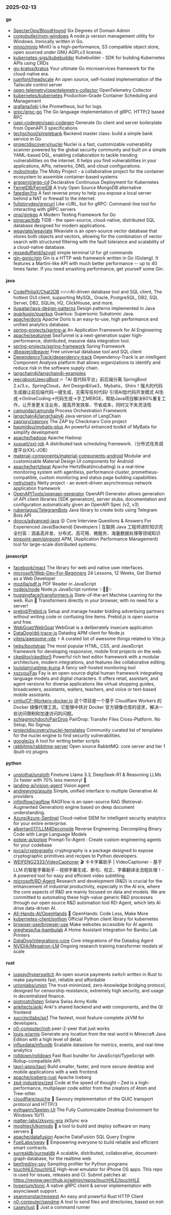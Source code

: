 ### 2025-02-13

#### go
* [SpecterOps/BloodHound](https://github.com/SpecterOps/BloodHound) Six Degrees of Domain Admin
* [coreybutler/nvm-windows](https://github.com/coreybutler/nvm-windows) A node.js version management utility for Windows. Ironically written in Go.
* [minio/minio](https://github.com/minio/minio) MinIO is a high-performance, S3 compatible object store, open sourced under GNU AGPLv3 license.
* [kubernetes-sigs/kubebuilder](https://github.com/kubernetes-sigs/kubebuilder) Kubebuilder - SDK for building Kubernetes APIs using CRDs
* [go-kratos/kratos](https://github.com/go-kratos/kratos) Your ultimate Go microservices framework for the cloud-native era.
* [juanfont/headscale](https://github.com/juanfont/headscale) An open source, self-hosted implementation of the Tailscale control server
* [open-telemetry/opentelemetry-collector](https://github.com/open-telemetry/opentelemetry-collector) OpenTelemetry Collector
* [kubernetes/kubernetes](https://github.com/kubernetes/kubernetes) Production-Grade Container Scheduling and Management
* [grafana/loki](https://github.com/grafana/loki) Like Prometheus, but for logs.
* [grpc/grpc-go](https://github.com/grpc/grpc-go) The Go language implementation of gRPC. HTTP/2 based RPC
* [oapi-codegen/oapi-codegen](https://github.com/oapi-codegen/oapi-codegen) Generate Go client and server boilerplate from OpenAPI 3 specifications
* [techschool/simplebank](https://github.com/techschool/simplebank) Backend master class: build a simple bank service in Go
* [projectdiscovery/nuclei](https://github.com/projectdiscovery/nuclei) Nuclei is a fast, customizable vulnerability scanner powered by the global security community and built on a simple YAML-based DSL, enabling collaboration to tackle trending vulnerabilities on the internet. It helps you find vulnerabilities in your applications, APIs, networks, DNS, and cloud configurations.
* [moby/moby](https://github.com/moby/moby) The Moby Project - a collaborative project for the container ecosystem to assemble container-based systems
* [argoproj/argo-cd](https://github.com/argoproj/argo-cd) Declarative Continuous Deployment for Kubernetes
* [FerretDB/FerretDB](https://github.com/FerretDB/FerretDB) A truly Open Source MongoDB alternative
* [fatedier/frp](https://github.com/fatedier/frp) A fast reverse proxy to help you expose a local server behind a NAT or firewall to the internet.
* [fullstorydev/grpcurl](https://github.com/fullstorydev/grpcurl) Like cURL, but for gRPC: Command-line tool for interacting with gRPC servers
* [onsi/ginkgo](https://github.com/onsi/ginkgo) A Modern Testing Framework for Go
* [pingcap/tidb](https://github.com/pingcap/tidb) TiDB - the open-source, cloud-native, distributed SQL database designed for modern applications.
* [weaviate/weaviate](https://github.com/weaviate/weaviate) Weaviate is an open-source vector database that stores both objects and vectors, allowing for the combination of vector search with structured filtering with the fault tolerance and scalability of a cloud-native database​.
* [jesseduffield/lazygit](https://github.com/jesseduffield/lazygit) simple terminal UI for git commands
* [gin-gonic/gin](https://github.com/gin-gonic/gin) Gin is a HTTP web framework written in Go (Golang). It features a Martini-like API with much better performance -- up to 40 times faster. If you need smashing performance, get yourself some Gin.

#### java
* [CodePhiliaX/Chat2DB](https://github.com/CodePhiliaX/Chat2DB) 🔥🔥🔥AI-driven database tool and SQL client, The hottest GUI client, supporting MySQL, Oracle, PostgreSQL, DB2, SQL Server, DB2, SQLite, H2, ClickHouse, and more.
* [iluwatar/java-design-patterns](https://github.com/iluwatar/java-design-patterns) Design patterns implemented in Java
* [quarkusio/quarkus](https://github.com/quarkusio/quarkus) Quarkus: Supersonic Subatomic Java.
* [apache/doris](https://github.com/apache/doris) Apache Doris is an easy-to-use, high performance and unified analytics database.
* [spring-projects/spring-ai](https://github.com/spring-projects/spring-ai) An Application Framework for AI Engineering
* [apache/seatunnel](https://github.com/apache/seatunnel) SeaTunnel is a next-generation super high-performance, distributed, massive data integration tool.
* [spring-projects/spring-framework](https://github.com/spring-projects/spring-framework) Spring Framework
* [dbeaver/dbeaver](https://github.com/dbeaver/dbeaver) Free universal database tool and SQL client
* [DependencyTrack/dependency-track](https://github.com/DependencyTrack/dependency-track) Dependency-Track is an intelligent Component Analysis platform that allows organizations to identify and reduce risk in the software supply chain.
* [langchain4j/langchain4j-examples](https://github.com/langchain4j/langchain4j-examples)
* [jeecgboot/JeecgBoot](https://github.com/jeecgboot/JeecgBoot) 🔥「AI 低代码平台」前后端分离 SpringBoot 2.x/3.x，SpringCloud，Ant Design&Vue3，Mybatis，Shiro！强大的代码生成器让前后端代码一键生成，无需写任何代码! 引领AI低代码开发模式 AI生成->OnlineCoding->代码生成->手工MERGE，帮助Java项目解决80%重复工作，让开发更关注业务，提高开发效率、节省成本，同时又不失灵活性
* [camunda/camunda](https://github.com/camunda/camunda) Process Orchestration Framework
* [langchain4j/langchain4j](https://github.com/langchain4j/langchain4j) Java version of LangChain
* [zaproxy/zaproxy](https://github.com/zaproxy/zaproxy) The ZAP by Checkmarx Core project
* [baomidou/mybatis-plus](https://github.com/baomidou/mybatis-plus) An powerful enhanced toolkit of MyBatis for simplify development
* [apache/hadoop](https://github.com/apache/hadoop) Apache Hadoop
* [xuxueli/xxl-job](https://github.com/xuxueli/xxl-job) A distributed task scheduling framework.（分布式任务调度平台XXL-JOB）
* [material-components/material-components-android](https://github.com/material-components/material-components-android) Modular and customizable Material Design UI components for Android
* [apache/hertzbeat](https://github.com/apache/hertzbeat) Apache HertzBeat(incubating) is a real-time monitoring system with agentless, performance cluster, prometheus-compatible, custom monitoring and status page building capabilities.
* [netty/netty](https://github.com/netty/netty) Netty project - an event-driven asynchronous network application framework
* [OpenAPITools/openapi-generator](https://github.com/OpenAPITools/openapi-generator) OpenAPI Generator allows generation of API client libraries (SDK generation), server stubs, documentation and configuration automatically given an OpenAPI Spec (v2, v3)
* [rubenlagus/TelegramBots](https://github.com/rubenlagus/TelegramBots) Java library to create bots using Telegram Bots API
* [doocs/advanced-java](https://github.com/doocs/advanced-java) 😮 Core Interview Questions & Answers For Experienced Java(Backend) Developers | 互联网 Java 工程师进阶知识完全扫盲：涵盖高并发、分布式、高可用、微服务、海量数据处理等领域知识
* [pinpoint-apm/pinpoint](https://github.com/pinpoint-apm/pinpoint) APM, (Application Performance Management) tool for large-scale distributed systems.

#### javascript
* [facebook/react](https://github.com/facebook/react) The library for web and native user interfaces.
* [microsoft/Web-Dev-For-Beginners](https://github.com/microsoft/Web-Dev-For-Beginners) 24 Lessons, 12 Weeks, Get Started as a Web Developer
* [mozilla/pdf.js](https://github.com/mozilla/pdf.js) PDF Reader in JavaScript
* [nodejs/node](https://github.com/nodejs/node) Node.js JavaScript runtime ✨🐢🚀✨
* [huggingface/transformers.js](https://github.com/huggingface/transformers.js) State-of-the-art Machine Learning for the web. Run 🤗 Transformers directly in your browser, with no need for a server!
* [prebid/Prebid.js](https://github.com/prebid/Prebid.js) Setup and manage header bidding advertising partners without writing code or confusing line items. Prebid.js is open source and free.
* [WebGoat/WebGoat](https://github.com/WebGoat/WebGoat) WebGoat is a deliberately insecure application
* [DataDog/dd-trace-js](https://github.com/DataDog/dd-trace-js) Datadog APM client for Node.js
* [vitejs/awesome-vite](https://github.com/vitejs/awesome-vite) ⚡️ A curated list of awesome things related to Vite.js
* [twbs/bootstrap](https://github.com/twbs/bootstrap) The most popular HTML, CSS, and JavaScript framework for developing responsive, mobile first projects on the web.
* [ckeditor/ckeditor5](https://github.com/ckeditor/ckeditor5) Powerful rich text editor framework with a modular architecture, modern integrations, and features like collaborative editing.
* [louislam/uptime-kuma](https://github.com/louislam/uptime-kuma) A fancy self-hosted monitoring tool
* [xszyou/Fay](https://github.com/xszyou/Fay) Fay is an open-source digital human framework integrating language models and digital characters. It offers retail, assistant, and agent versions for diverse applications like virtual shopping guides, broadcasters, assistants, waiters, teachers, and voice or text-based mobile assistants.
* [cmliu/CF-Workers-docker.io](https://github.com/cmliu/CF-Workers-docker.io) 这个项目是一个基于 Cloudflare Workers 的 Docker 镜像代理工具。它能够中转对 Docker 官方镜像仓库的请求，解决一些访问限制和加速访问的问题。
* [schlagmichdoch/PairDrop](https://github.com/schlagmichdoch/PairDrop) PairDrop: Transfer Files Cross-Platform. No Setup, No Signup.
* [projectdiscovery/nuclei-templates](https://github.com/projectdiscovery/nuclei-templates) Community curated list of templates for the nuclei engine to find security vulnerabilities.
* [google/zx](https://github.com/google/zx) A tool for writing better scripts
* [rabbitmq/rabbitmq-server](https://github.com/rabbitmq/rabbitmq-server) Open source RabbitMQ: core server and tier 1 (built-in) plugins

#### python
* [unslothai/unsloth](https://github.com/unslothai/unsloth) Finetune Llama 3.3, DeepSeek-R1 & Reasoning LLMs 2x faster with 70% less memory! 🦥
* [landing-ai/vision-agent](https://github.com/landing-ai/vision-agent) Vision agent
* [andrewyng/aisuite](https://github.com/andrewyng/aisuite) Simple, unified interface to multiple Generative AI providers
* [infiniflow/ragflow](https://github.com/infiniflow/ragflow) RAGFlow is an open-source RAG (Retrieval-Augmented Generation) engine based on deep document understanding.
* [Azure/Azure-Sentinel](https://github.com/Azure/Azure-Sentinel) Cloud-native SIEM for intelligent security analytics for your entire enterprise.
* [albertan017/LLM4Decompile](https://github.com/albertan017/LLM4Decompile) Reverse Engineering: Decompiling Binary Code with Large Language Models
* [potpie-ai/potpie](https://github.com/potpie-ai/potpie) Prompt-To-Agent : Create custom engineering agents for your codebase
* [pyca/cryptography](https://github.com/pyca/cryptography) cryptography is a package designed to expose cryptographic primitives and recipes to Python developers.
* [WEIFENG2333/VideoCaptioner](https://github.com/WEIFENG2333/VideoCaptioner) 🎬 卡卡字幕助手 | VideoCaptioner - 基于 LLM 的智能字幕助手 - 视频字幕生成、断句、校正、字幕翻译全流程处理！- A powered tool for easy and efficient video subtitling.
* [microsoft/RD-Agent](https://github.com/microsoft/RD-Agent) Research and development (R&D) is crucial for the enhancement of industrial productivity, especially in the AI era, where the core aspects of R&D are mainly focused on data and models. We are committed to automating these high-value generic R&D processes through our open source R&D automation tool RD-Agent, which lets AI drive data-driven AI.
* [All-Hands-AI/OpenHands](https://github.com/All-Hands-AI/OpenHands) 🙌 OpenHands: Code Less, Make More
* [kubernetes-client/python](https://github.com/kubernetes-client/python) Official Python client library for kubernetes
* [browser-use/browser-use](https://github.com/browser-use/browser-use) Make websites accessible for AI agents
* [greghesp/ha-bambulab](https://github.com/greghesp/ha-bambulab) A Home Assistant Integration for Bambu Lab Printers
* [DataDog/integrations-core](https://github.com/DataDog/integrations-core) Core integrations of the Datadog Agent
* [NVIDIA/Megatron-LM](https://github.com/NVIDIA/Megatron-LM) Ongoing research training transformer models at scale

#### rust
* [juspay/hyperswitch](https://github.com/juspay/hyperswitch) An open source payments switch written in Rust to make payments fast, reliable and affordable
* [unionlabs/union](https://github.com/unionlabs/union) The trust-minimized, zero-knowledge bridging protocol, designed for censorship resistance, extremely high security, and usage in decentralized finance.
* [piotrostr/listen](https://github.com/piotrostr/listen) Solana Swiss Army Knife
* [ankitects/anki](https://github.com/ankitects/anki) Anki's shared backend and web components, and the Qt frontend
* [succinctlabs/sp1](https://github.com/succinctlabs/sp1) The fastest, most feature-complete zkVM for developers.
* [n0-computer/iroh](https://github.com/n0-computer/iroh) peer-2-peer that just works
* [louis-e/arnis](https://github.com/louis-e/arnis) Generate any location from the real world in Minecraft Java Edition with a high level of detail.
* [influxdata/influxdb](https://github.com/influxdata/influxdb) Scalable datastore for metrics, events, and real-time analytics
* [rolldown/rolldown](https://github.com/rolldown/rolldown) Fast Rust bundler for JavaScript/TypeScript with Rollup-compatible API.
* [tauri-apps/tauri](https://github.com/tauri-apps/tauri) Build smaller, faster, and more secure desktop and mobile applications with a web frontend.
* [apache/iceberg-rust](https://github.com/apache/iceberg-rust) Apache Iceberg
* [zed-industries/zed](https://github.com/zed-industries/zed) Code at the speed of thought – Zed is a high-performance, multiplayer code editor from the creators of Atom and Tree-sitter.
* [cloudflare/quiche](https://github.com/cloudflare/quiche) 🥧 Savoury implementation of the QUIC transport protocol and HTTP/3
* [eythaann/Seelen-UI](https://github.com/eythaann/Seelen-UI) The Fully Customizable Desktop Environment for Windows 10/11.
* [matter-labs/zksync-era](https://github.com/matter-labs/zksync-era) zkSync era
* [moghtech/komodo](https://github.com/moghtech/komodo) 🦎 a tool to build and deploy software on many servers 🦎
* [apache/datafusion](https://github.com/apache/datafusion) Apache DataFusion SQL Query Engine
* [FuelLabs/sway](https://github.com/FuelLabs/sway) 🌴 Empowering everyone to build reliable and efficient smart contracts.
* [surrealdb/surrealdb](https://github.com/surrealdb/surrealdb) A scalable, distributed, collaborative, document-graph database, for the realtime web
* [benfred/py-spy](https://github.com/benfred/py-spy) Sampling profiler for Python programs
* [touchHLE/touchHLE](https://github.com/touchHLE/touchHLE) High-level emulator for iPhone OS apps. This repo is used for issues, releases and CI. Submit patches at: https://review.gerrithub.io/admin/repos/touchHLE/touchHLE
* [hyperium/tonic](https://github.com/hyperium/tonic) A native gRPC client & server implementation with async/await support.
* [seanmonstar/reqwest](https://github.com/seanmonstar/reqwest) An easy and powerful Rust HTTP Client
* [n0-computer/sendme](https://github.com/n0-computer/sendme) A tool to send files and directories, based on iroh
* [casey/just](https://github.com/casey/just) 🤖 Just a command runner
